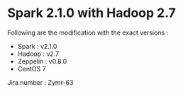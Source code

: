 # Spark 2.1.0 with Hadoop 2.7

Following are the modification with the exact versions :
* Spark : v2.1.0
* Hadoop : v2.7
* Zeppelin : v0.8.0
* CentOS 7

Jira number : Zymr-63
